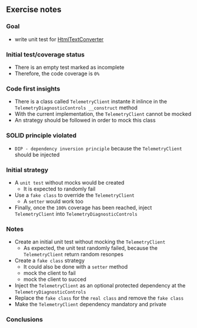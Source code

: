 ## Exercise notes
### Goal
- write unit test for [HtmlTextConverter](./src/TelemetrySystem/TelemetryDiagnosticControls.php)

### Initial test/coverage status
- There is an empty test marked as incomplete
- Therefore, the code coverage is `0%`

### Code first insights
- There is a class called `TelemetryClient` instante it inlince in the `TelemetryDiagnosticControls __construct` method
- With the current implementation, the `TelemetryClient` cannot be mocked
- An strategy should be followed in order to mock this class

### SOLID principle violated
- `DIP - dependency inversion principle` because the `TelemetryClient` should be injected

### Initial strategy
- A `unit test` without mocks would be created
    - It is expected to randomly fail
- Use a `fake class` to override the `TelemetryClient`
    - A `setter` would work too
- Finally, once the `100%` coverage has been reached, inject `TelemetryClient` into `TelemetryDiagnosticControls`

### Notes
- Create an initial unit test without mocking the `TelemetryClient`
    - As expected, the unit test randomly failed, because the `TelemetryClient` return random resonpes
- Create a `fake class` strategy
    - It could also be done with a `setter` method
    - mock the client to fail
    - mock the client to succed
- Inject the `TelemetryClient` as an optional protected dependency at the `TelemetryDiagnosticControls`
- Replace the `fake class` for the `real class` and remove the `fake class`
- Make the `TelemetryClient` dependency mandatory and private
### Conclusions

